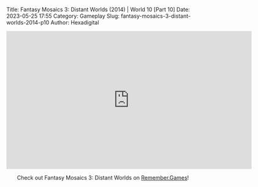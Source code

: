 Title: Fantasy Mosaics 3: Distant Worlds (2014) | World 10 [Part 10]
Date: 2023-05-25 17:55
Category: Gameplay
Slug: fantasy-mosaics-3-distant-worlds-2014-p10
Author: Hexadigital

<center><iframe src="https://www.youtube.com/embed/hzEZJpG3Ux0?feature=oembed" allow="accelerometer; autoplay; encrypted-media; gyroscope; picture-in-picture" width="640" height="360" frameborder="0"></iframe>

Check out Fantasy Mosaics 3: Distant Worlds on [Remember.Games](https://remember.games/game/7142/fantasy-mosaics-3-distant-worlds/)!</center>